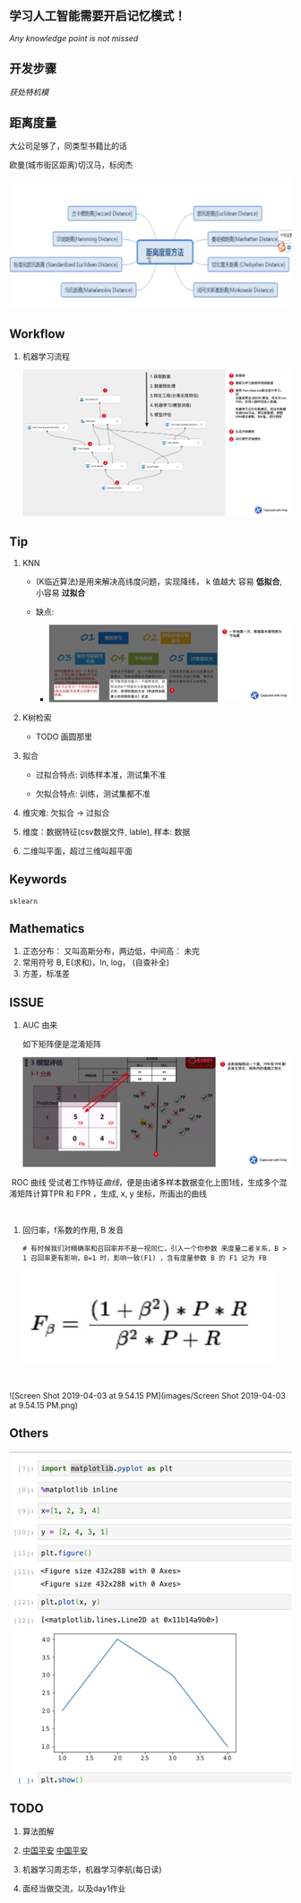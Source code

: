 ## 学习人工智能需要开启记忆模式！

*Any knowledge point is not missed*



## 开发步骤



*获处特机模*



## 距离度量

大公司足够了，同类型书籍比的话

欧曼(城市街区距离)切汉马，标闵杰



![distance](images/distance.png)



## Workflow



1. 机器学习流程

   ![Xnip2019-04-03_22-18-56](images/Xnip2019-04-03_22-18-56.png)



## Tip

1. KNN

   - (K临近算法)是用来解决高纬度问题，实现降纬， k 值越大 容易 **低拟合**, 小容易 **过拟合**

   - 缺点:

     - ![Xnip2019-04-03_22-51-37](images/Xnip2019-04-03_22-51-37.png)

2. K树检索

   - TODO 画圆那里

3. 拟合

   - 过拟合特点: 训练样本准，测试集不准

   - 欠拟合特点: 训练，测试集都不准

4. 维灾难: 欠拟合 -> 过拟合

5. 维度：数据特征(csv数据文件, lable), 样本: 数据

6. 二维叫平面，超过三维叫超平面


## Keywords

```
sklearn  
```





## Mathematics



1. 正态分布： 又叫高斯分布，两边低，中间高： 未完
2. 常用符号 B, E(求和)，ln, log， (自查补全)
3. 方差，标准差



## ISSUE

1. AUC 由来

   如下矩阵便是混淆矩阵

   ![Xnip2019-04-03_23-15-14](images/Xnip2019-04-03_23-15-14.png)



​	ROC 曲线 受试者工作特征*曲线*，便是由诸多样本数据变化上图1线，生成多个混淆矩阵计算TPR 和 FPR ，生成, x, y 坐标，所画出的曲线

​	







1. 回归率，f系数的作用, B 发音

   ```
   # 有时候我们对精确率和召回率并不是一视同仁，引入一个你参数 来度量二者关系，B > 1 召回率更有影响，B=1 时，影响一致(F1) ，含有度量参数 B 的 F1 记为 FB
   ```

   ![Xnip2019-04-03_22-33-01](images/Xnip2019-04-03_22-33-01.png)

   ​		

![Screen Shot 2019-04-03 at 9.54.15 PM](images/Screen Shot 2019-04-03 at 9.54.15 PM.png)



## Others

![Xnip2019-04-03_23-36-16](images/Xnip2019-04-03_23-36-16.png)



## TODO



1. 算法图解
2. [中国平安](https://www.zybuluo.com/rianusr/note/1315377)  [中国平安](https://www.jianshu.com/u/16236007e0b0?utm_campaign=hugo&utm_medium=reader_share&utm_content=user&utm_source=weixin-friends)
3. 机器学习周志华，机器学习李航(每日读)

4. 面经当做交流，以及day1作业